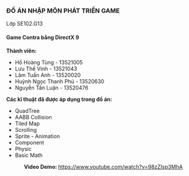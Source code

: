 <h3>ĐỒ ÁN NHẬP MÔN PHÁT TRIỂN GAME</h3>
Lớp SE102.G13

<h4>Game Contra bằng DirectX 9</h4>

<b>Thành viên:</b>
<ul>
  <li>Hồ Hoàng Tùng - 13521005</li>
  <li>Lưu Thế Vinh - 13521043</li>
  <li>Lâm Tuấn Anh - 13520020</li>
  <li>Huỳnh Ngọc Thanh Phú - 13520630</li>
  <li>Nguyễn Tấn Luận - 13520476</li>
</ul>

<b> Các kĩ thuật đã được áp dụng trong đồ án: </b>
<ul>
  <li> QuadTree </li>
  <li> AABB Collision </li>
  <li> Tiled Map </li>
  <li> Scrolling </li>
  <li> Sprite - Animation </li>
  <li> Component </li>
  <li> Physic </li>
  <li> Basic Math </li>
<ul>

<b> Video Demo: </b>
https://www.youtube.com/watch?v=98zZIsp3MhA

